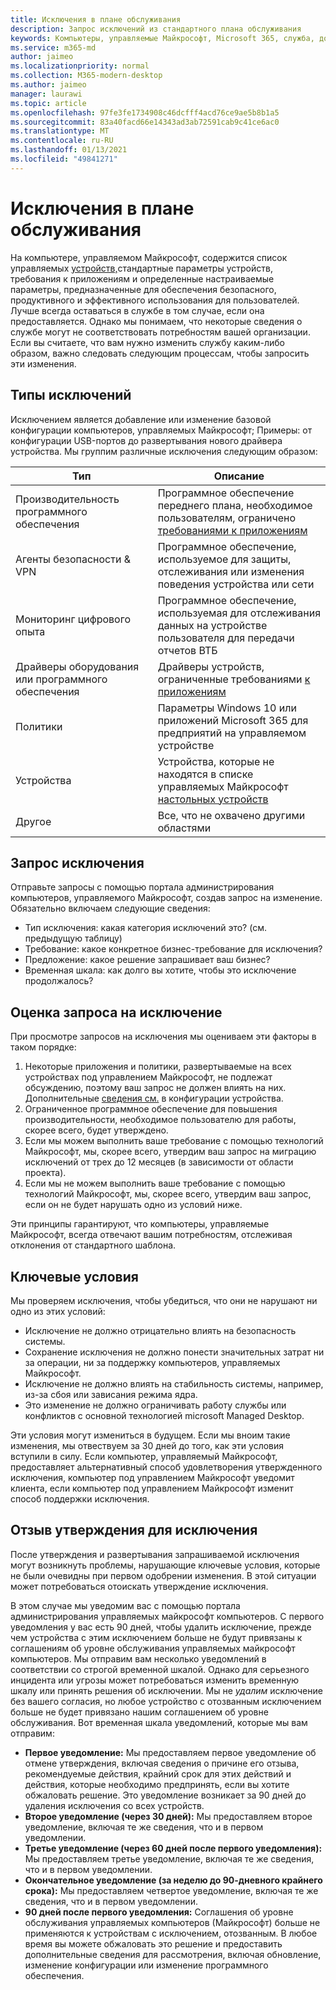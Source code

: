 ```yaml
---
title: Исключения в плане обслуживания
description: Запрос исключений из стандартного плана обслуживания
keywords: Компьютеры, управляемые Майкрософт, Microsoft 365, служба, документация
ms.service: m365-md
author: jaimeo
ms.localizationpriority: normal
ms.collection: M365-modern-desktop
ms.author: jaimeo
manager: laurawi
ms.topic: article
ms.openlocfilehash: 97fe3fe1734908c46dcfff4acd76ce9ae5b8b1a5
ms.sourcegitcommit: 83a40facd66e14343ad3ab72591cab9c41ce6ac0
ms.translationtype: MT
ms.contentlocale: ru-RU
ms.lasthandoff: 01/13/2021
ms.locfileid: "49841271"
---
```

# <a name="exceptions-to-the-service-plan"></a>Исключения в плане обслуживания

На компьютере, управляемом Майкрософт, содержится список управляемых [устройств,](device-policies.md)стандартные параметры устройств, требования к приложениям и определенные настраиваемые параметры, предназначенные для обеспечения безопасного, продуктивного и эффективного использования для пользователей. [](../working-with-managed-desktop/config-setting-overview.md) Лучше всегда оставаться в службе в том случае, если она предоставляется. Однако мы понимаем, что некоторые сведения о службе могут не соответствовать потребностям вашей организации. Если вы считаете, что вам нужно изменить службу каким-либо образом, важно следовать следующим процессам, чтобы запросить эти изменения.
 
## <a name="types-of-exceptions"></a>Типы исключений

Исключением является добавление или изменение базовой конфигурации компьютеров, управляемых Майкрософт; Примеры: от конфигурации USB-портов до развертывания нового драйвера устройства. Мы группим различные исключения следующим образом:

|Тип  |Описание  |
|---------|---------|
|Производительность программного обеспечения     |  Программное обеспечение переднего плана, необходимое пользователям, ограничено [требованиями к приложениям](mmd-app-requirements.md)       |
|Агенты безопасности & VPN     |  Программное обеспечение, используемое для защиты, отслеживания или изменения поведения устройства или сети       |
|Мониторинг цифрового опыта     |  Программное обеспечение, используемая для отслеживания данных на устройстве пользователя для передачи отчетов ВТБ       |
|Драйверы оборудования или программного обеспечения     |   Драйверы устройств, ограниченные требованиями [к приложениям](mmd-app-requirements.md)      |
|Политики     | Параметры Windows 10 или приложений Microsoft 365 для предприятий на управляемом устройстве        |
|Устройства     | Устройства, которые не находятся в списке управляемых Майкрософт [настольных устройств](device-list.md)        |
|Другое     |  Все, что не охвачено другими областями       |
 
## <a name="request-an-exception"></a>Запрос исключения

Отправьте запросы с помощью портала администрирования компьютеров, управляемого Майкрософт, создав запрос на изменение. Обязательно включаем следующие сведения:

-   Тип исключения: какая категория исключений это? (см. предыдущую таблицу)
-   Требование: какое конкретное бизнес-требование для исключения?
-   Предложение: какое решение запрашивает ваш бизнес?
-   Временная шкала: как долго вы хотите, чтобы это исключение продолжалось? 

## <a name="how-we-assess-an-exception-request"></a>Оценка запроса на исключение

При просмотре запросов на исключения мы оцениваем эти факторы в таком порядке:
 
1.  Некоторые приложения и политики, развертываемые на всех устройствах под управлением Майкрософт, не подлежат обсуждению, поэтому ваш запрос не должен влиять на них. Дополнительные [сведения см.](device-policies.md) в конфигурации устройства.
2.  Ограниченное программное обеспечение для повышения производительности, необходимое пользователю для работы, скорее всего, будет утверждено. 
3.  Если мы можем выполнить ваше требование с помощью технологий Майкрософт, мы, скорее всего, утвердим ваш запрос на миграцию исключений от трех до 12 месяцев (в зависимости от области проекта).
4.  Если мы не можем выполнить ваше требование с помощью технологий Майкрософт, мы, скорее всего, утвердим ваш запрос, если он не будет нарушать одно из условий ниже.  

Эти принципы гарантируют, что компьютеры, управляемые Майкрософт, всегда отвечают вашим потребностям, отслеживая отклонения от стандартного шаблона. 

## <a name="key-conditions"></a>Ключевые условия

Мы проверяем исключения, чтобы убедиться, что они не нарушают ни одно из этих условий:

-   Исключение не должно отрицательно влиять на безопасность системы. 
-   Сохранение исключения не должно понести значительных затрат ни за операции, ни за поддержку компьютеров, управляемых Майкрософт.
-   Исключение не должно влиять на стабильность системы, например, из-за сбоя или зависания режима ядра.
-   Это изменение не должно ограничивать работу службы или конфликтов с основной технологией microsoft Managed Desktop.

Эти условия могут измениться в будущем. Если мы вноим такие изменения, мы отвествуем за 30 дней до того, как эти условия вступили в силу.  Если компьютер, управляемый Майкрософт, предоставляет альтернативный способ удовлетворения утвержденного исключения, компьютер под управлением Майкрософт уведомит клиента, если компьютер под управлением Майкрософт изменит способ поддержки исключения. 

## <a name="revoking-approval-for-an-exception"></a>Отзыв утверждения для исключения

После утверждения и развертывания запрашиваемой исключения могут возникнуть проблемы, нарушающие ключевые условия, которые не были очевидны при первом одобрении изменения. В этой ситуации может потребоваться отоискать утверждение исключения.
 
В этом случае мы уведомим вас с помощью портала администрирования управляемых майкрософт компьютеров. С первого уведомления у вас есть 90 дней, чтобы удалить исключение, прежде чем устройства с этим исключением больше не будут привязаны к соглашениям об уровне обслуживания управляемых майкрософт компьютеров. Мы отправим вам несколько уведомлений в соответствии со строгой временной шкалой. Однако для серьезного инцидента или угрозы может потребоваться изменить временную шкалу или принять решения об исключении. Мы не *удалим* исключение без вашего согласия, но любое устройство с отозванным исключением больше не будет привязано нашим соглашением об уровне обслуживания. Вот временная шкала уведомлений, которые мы вам отправим:

- **Первое уведомление:** Мы предоставляем первое уведомление об отмене утверждения, включая сведения о причине его отзыва, рекомендуемые действия, крайний срок для этих действий и действия, которые необходимо предпринять, если вы хотите обжаловать решение. Это уведомление возникает за 90 дней до удаления исключения со всех устройств. 
- **Второе уведомление (через 30 дней):** Мы предоставляем второе уведомление, включая те же сведения, что и в первом уведомлении. 
- **Третье уведомление (через 60 дней после первого уведомления):** Мы предоставляем третье уведомление, включая те же сведения, что и в первом уведомлении. 
- **Окончательное уведомление (за неделю до 90-дневного крайнего срока):** Мы предоставляем четвертое уведомление, включая те же сведения, что и в первом уведомлении.
- **90 дней после первого уведомления:** Соглашения об уровне обслуживания управляемых компьютеров (Майкрософт) больше не применяются к устройствам с исключением, отозванным. В любое время вы можете обжаловать это решение и предоставить дополнительные сведения для рассмотрения, включая обновление, изменение конфигурации или изменение программного обеспечения. 


